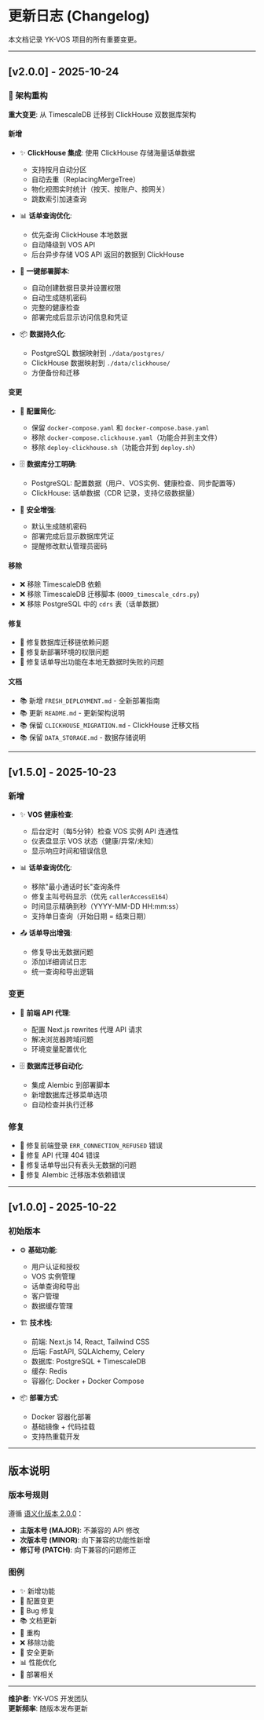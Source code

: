 # 更新日志 (Changelog)

本文档记录 YK-VOS 项目的所有重要变更。

---

## [v2.0.0] - 2025-10-24

### 🔄 架构重构

**重大变更**: 从 TimescaleDB 迁移到 ClickHouse 双数据库架构

#### 新增
- ✨ **ClickHouse 集成**: 使用 ClickHouse 存储海量话单数据
  - 支持按月自动分区
  - 自动去重（ReplacingMergeTree）
  - 物化视图实时统计（按天、按账户、按网关）
  - 跳数索引加速查询

- 📊 **话单查询优化**:
  - 优先查询 ClickHouse 本地数据
  - 自动降级到 VOS API
  - 后台异步存储 VOS API 返回的数据到 ClickHouse

- 🚀 **一键部署脚本**:
  - 自动创建数据目录并设置权限
  - 自动生成随机密码
  - 完整的健康检查
  - 部署完成后显示访问信息和凭证

- 📦 **数据持久化**:
  - PostgreSQL 数据映射到 `./data/postgres/`
  - ClickHouse 数据映射到 `./data/clickhouse/`
  - 方便备份和迁移

#### 变更
- 🔧 **配置简化**:
  - 保留 `docker-compose.yaml` 和 `docker-compose.base.yaml`
  - 移除 `docker-compose.clickhouse.yaml`（功能合并到主文件）
  - 移除 `deploy-clickhouse.sh`（功能合并到 `deploy.sh`）

- 🗄️ **数据库分工明确**:
  - PostgreSQL: 配置数据（用户、VOS实例、健康检查、同步配置等）
  - ClickHouse: 话单数据（CDR 记录，支持亿级数据量）

- 🔐 **安全增强**:
  - 默认生成随机密码
  - 部署完成后显示数据库凭证
  - 提醒修改默认管理员密码

#### 移除
- ❌ 移除 TimescaleDB 依赖
- ❌ 移除 TimescaleDB 迁移脚本 (`0009_timescale_cdrs.py`)
- ❌ 移除 PostgreSQL 中的 `cdrs` 表（话单数据）

#### 修复
- 🐛 修复数据库迁移链依赖问题
- 🐛 修复新部署环境的权限问题
- 🐛 修复话单导出功能在本地无数据时失败的问题

#### 文档
- 📚 新增 `FRESH_DEPLOYMENT.md` - 全新部署指南
- 📚 更新 `README.md` - 更新架构说明
- 📚 保留 `CLICKHOUSE_MIGRATION.md` - ClickHouse 迁移文档
- 📚 保留 `DATA_STORAGE.md` - 数据存储说明

---

## [v1.5.0] - 2025-10-23

### 新增
- ✨ **VOS 健康检查**: 
  - 后台定时（每5分钟）检查 VOS 实例 API 连通性
  - 仪表盘显示 VOS 状态（健康/异常/未知）
  - 显示响应时间和错误信息

- 📊 **话单查询优化**:
  - 移除"最小通话时长"查询条件
  - 修复主叫号码显示（优先 `callerAccessE164`）
  - 时间显示精确到秒（YYYY-MM-DD HH:mm:ss）
  - 支持单日查询（开始日期 = 结束日期）

- 📤 **话单导出增强**:
  - 修复导出无数据问题
  - 添加详细调试日志
  - 统一查询和导出逻辑

### 变更
- 🔧 **前端 API 代理**:
  - 配置 Next.js rewrites 代理 API 请求
  - 解决浏览器跨域问题
  - 环境变量配置优化

- 🗄️ **数据库迁移自动化**:
  - 集成 Alembic 到部署脚本
  - 新增数据库迁移菜单选项
  - 自动检查并执行迁移

### 修复
- 🐛 修复前端登录 `ERR_CONNECTION_REFUSED` 错误
- 🐛 修复 API 代理 404 错误
- 🐛 修复话单导出只有表头无数据的问题
- 🐛 修复 Alembic 迁移版本依赖错误

---

## [v1.0.0] - 2025-10-22

### 初始版本
- ⚙️ **基础功能**:
  - 用户认证和授权
  - VOS 实例管理
  - 话单查询和导出
  - 客户管理
  - 数据缓存管理

- 🏗️ **技术栈**:
  - 前端: Next.js 14, React, Tailwind CSS
  - 后端: FastAPI, SQLAlchemy, Celery
  - 数据库: PostgreSQL + TimescaleDB
  - 缓存: Redis
  - 容器化: Docker + Docker Compose

- 📦 **部署方式**:
  - Docker 容器化部署
  - 基础镜像 + 代码挂载
  - 支持热重载开发

---

## 版本说明

### 版本号规则

遵循 [语义化版本 2.0.0](https://semver.org/lang/zh-CN/)：

- **主版本号 (MAJOR)**: 不兼容的 API 修改
- **次版本号 (MINOR)**: 向下兼容的功能性新增
- **修订号 (PATCH)**: 向下兼容的问题修正

### 图例

- ✨ 新增功能
- 🔧 配置变更
- 🐛 Bug 修复
- 📚 文档更新
- 🔄 重构
- ❌ 移除功能
- 🔐 安全更新
- 📊 性能优化
- 🚀 部署相关

---

**维护者**: YK-VOS 开发团队  
**更新频率**: 随版本发布更新

